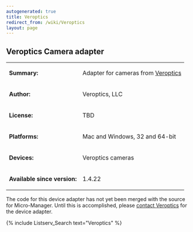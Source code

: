 ```yaml
---
autogenerated: true
title: Veroptics
redirect_from: /wiki/Veroptics
layout: page
---
```


## Veroptics Camera adapter

<table>
<tr>
<td markdown="1">

**Summary:**

</td>
<td markdown="1">

Adapter for cameras from [Veroptics](https://www.veroptics.com/)

</td>
</tr>
<tr>
<td markdown="1">

**Author:**

</td>
<td markdown="1">

Veroptics, LLC

</td>
</tr>
<tr>
<td markdown="1">

**License:**

</td>
<td markdown="1">

TBD

</td>
</tr>
<tr>
<td markdown="1">

**Platforms:**

</td>
<td markdown="1">

Mac and Windows, 32 and 64-bit

</td>
</tr>
<tr>
<td markdown="1">

**Devices:**

</td>
<td markdown="1">

Veroptics cameras

</td>
</tr>
<tr>
<td markdown="1">

**Available since version:**

</td>
<td markdown="1">

1.4.22

</td>
</table>

The code for this device adapter has not yet been merged with the source
for Micro-Manager. Until this is accomplished, please [contact
Veroptics](mailto:sales@Veroptics.com) for the device adapter.

{% include Listserv_Search text="Veroptics" %}

